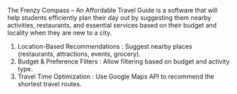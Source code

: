 The Frenzy Compass – An Affordable Travel Guide is a software that will help students efficiently plan
their day out by suggesting them nearby activities, restaurants, and essential services based on their
budget and locality when they are new to a city.

1. Location-Based Recommendations : Suggest nearby places (restaurants, attractions, events, grocery).
2. Budget & Preference Filters : Allow filtering based on budget and activity type.
3. Travel Time Optimization : Use Google Maps API to recommend the shortest travel routes.
